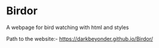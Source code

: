 # Birdor
A webpage for bird watching with html and styles  

Path to the website:-
https://darkbeyonder.github.io/Birdor/
